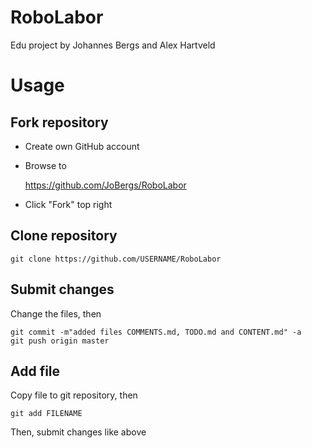 # RoboLabor
Edu project by Johannes Bergs and Alex Hartveld

Usage
==========

Fork repository
-----------------------
* Create own GitHub account
* Browse to

    https://github.com/JoBergs/RoboLabor

* Click "Fork" top right

Clone repository
------------------------

    git clone https://github.com/USERNAME/RoboLabor


Submit changes
-------------------------------
Change the files, then

    git commit -m"added files COMMENTS.md, TODO.md and CONTENT.md" -a
    git push origin master

Add file
---------------------
Copy file to git repository, then

    git add FILENAME

Then, submit changes like above